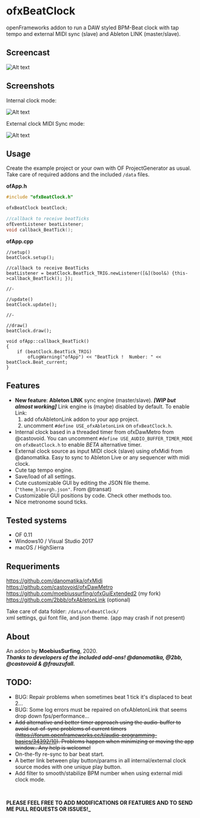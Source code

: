 # ofxBeatClock

openFrameworks addon to run a DAW styled BPM-Beat clock with tap tempo and external MIDI sync (slave) and Ableton LINK (master/slave).


## Screencast
![Alt text](/ofxBeatClock.gif?raw=true "ofxBeatClock.gif")


## Screenshots

Internal clock mode:

![Alt text](/screenshot1.JPG?raw=true "screenshot1")

External clock MIDI Sync mode:

![Alt text](/screenshot2.JPG?raw=true "screenshot2")


## Usage

Create the example project or your own with OF ProjectGenerator as usual. Take care of required addons and the included `/data` files.

**ofApp.h**

```c++
#include "ofxBeatClock.h"

ofxBeatClock beatClock;

//callback to receive beatTicks
ofEventListener beatListener;
void callback_BeatTick();
```

**ofApp.cpp**

```
//setup()
beatClock.setup();

//callback to receive BeatTicks
beatListener = beatClock.BeatTick_TRIG.newListener([&](bool&) {this->callback_BeatTick(); });

//-

//update()
beatClock.update();

//-

//draw()
beatClock.draw();

void ofApp::callback_BeatTick()
{
	if (beatClock.BeatTick_TRIG)
		ofLogWarning("ofApp") << "BeatTick !  Number: " << beatClock.Beat_current;
}
```


## Features

- **New feature**: **Ableton LINK** sync engine (master/slave). **_[WIP but almost working]_**
  Link engine is (maybe) disabled by default. To enable Link:
  1. add ofxAbletonLink addon to your app project. 
  2. uncomment `#define USE_ofxAbletonLink` on `ofxBeatClock.h`. 
- Internal clock based in a threaded timer from ofxDawMetro from @castovoid.
  You can uncomment `#define USE_AUDIO_BUFFER_TIMER_MODE` on `ofxBeatClock.h` to enable *BETA* alternative timer.
- External clock source as input MIDI clock (slave) using ofxMidi from @danomatika.
  Easy to sync to Ableton Live or any sequencer with midi clock.
- Cute tap tempo engine.
- Save/load of all settings.
- Cute customizable GUI by editing the JSON file theme. (`"theme_bleurgh.json"`. From @transat)
- Customizable GUI positions by code. Check other methods too.
- Nice metronome sound ticks.



## Tested systems

- OF 0.11
- Windows10 / Visual Studio 2017
- macOS / HighSierra



## Requeriments

https://github.com/danomatika/ofxMidi  
https://github.com/castovoid/ofxDawMetro  
https://github.com/moebiussurfing/ofxGuiExtended2 (my fork) 
https://github.com/2bbb/ofxAbletonLink (optional)

Take care of data folder:
`/data/ofxBeatClock/`  
xml settings, gui font file, and json theme. (app may crash if not present)



## About

An addon by **MoebiusSurfing**, 2020.  
**_Thanks to developers of the included add-ons! @danomatika, @2bb, @castovoid & @frauzufall._**



## TODO:

- BUG: Repair problems when sometimes beat 1 tick it's displaced to beat 2...
- BUG: Some log errors must be repaired on ofxAbletonLink that seems drop down fps/performance...
- ~~Add alternative and better timer approach using the audio-buffer to avoid out-of-sync problems of current timers (https://forum.openframeworks.cc/t/audio-programming-basics/34392/10). Problems happen when minimizing or moving the app window.. Any help is welcome!~~
- On-the-fly re-sync to bar beat start.
- A better link between play button/params in all internal/external clock source modes with one unique play button.  
- Add filter to smooth/stabilize BPM number when using external midi clock mode.

<br/>


**PLEASE FEEL FREE TO ADD MODIFICATIONS OR FEATURES AND TO SEND ME PULL REQUESTS OR ISSUES!_**
